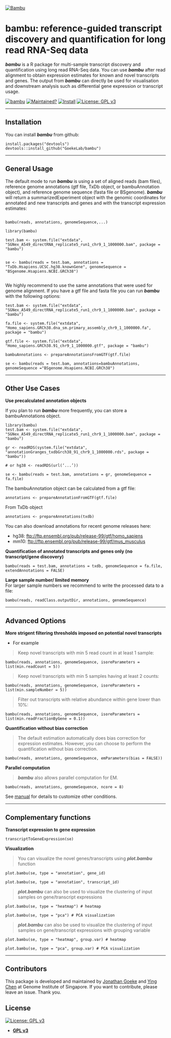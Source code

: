 <a href="https://raw.githubusercontent.com/GoekeLab/bambu/master/figures/transparent-bambu.png?token=AGA7DTCQ2VT5ILG3R6ORKUK6WP424"><img src="https://raw.githubusercontent.com/GoekeLab/bambu/master/figures/transparent-bambu.png?token=AGA7DTCQ2VT5ILG3R6ORKUK6WP424" title="Bambu" alt="Bambu"></a>

# bambu: reference-guided transcript discovery and quantification for long read RNA-Seq data


***bambu*** is a R package for multi-sample transcript discovery and quantification using long read RNA-Seq data. You can use ***bambu*** after read alignment to obtain expression estimates for known and novel transcripts and genes. The output from ***bambu*** can directly be used for visualisation and downstream analysis such as differential gene expression or transcript usage.



[![bambu](https://img.shields.io/badge/bambu-v0.9.0-brightgreen)](https://github.com/GoekeLab/bambu) [![Maintained?](https://img.shields.io/badge/Maintained%3F-Yes-blue)](https://gemnasium.com/badges/badgerbadgerbadger)  [![Install](https://img.shields.io/badge/Install-Github-brightgreen)](https://github.com/badges/badgerbadgerbadger/issues) 
[![License: GPL v3](https://img.shields.io/badge/License-GPLv3-blue.svg)](https://www.gnu.org/licenses/gpl-3.0)

---


## Installation

You can install ***bambu*** from github:

```rscript
install.packages("devtools")
devtools::install_github("GoekeLab/bambu")
```
---

## General Usage 

The default mode to run ***bambu*** is using a set of aligned reads (bam files), reference genome annotations (gtf file, TxDb object, or bambuAnnotation object), and reference genome sequence (fasta file or BSgenome). ***bambu*** will return a summarizedExperiment object with the genomic coordinates for annotated and new transcripts and genes and with the transcript expression estimates: 
 ```rscript
 
bambu(reads, annotations, genomeSequence,...)

library(bambu)

test.bam <- system.file("extdata", "SGNex_A549_directRNA_replicate5_run1_chr9_1_1000000.bam", package = "bambu")
  

se <- bambu(reads = test.bam, annotations = "TxDb.Hsapiens.UCSC.hg38.knownGene", genomeSequence = "BSgenome.Hsapiens.NCBI.GRCh38")
       
```


We highly recommend to use the same annotations that were used for genome alignment. If you have a gtf file and fasta file you can run ***bambu*** with the following options:

```rscript
test.bam <- system.file("extdata", "SGNex_A549_directRNA_replicate5_run1_chr9_1_1000000.bam", package = "bambu")
  
fa.file <- system.file("extdata", "Homo_sapiens.GRCh38.dna_sm.primary_assembly_chr9_1_1000000.fa", package = "bambu")

gtf.file <- system.file("extdata", "Homo_sapiens.GRCh38.91_chr9_1_1000000.gtf", package = "bambu")

bambuAnnotations <- prepareAnnotationsFromGTF(gtf.file)

se <- bambu(reads = test.bam, annotations=bambuAnnotations, genomeSequence ="BSgenome.Hsapiens.NCBI.GRCh38")

```
---


## Other Use Cases
**Use precalculated annotation objects**

If you plan to run ***bambu*** more frequently, you can store a bambuAnnotations object.

```rscript
library(bambu)
test.bam <- system.file("extdata", "SGNex_A549_directRNA_replicate5_run1_chr9_1_1000000.bam", package = "bambu")

gr <- readRDS(system.file("extdata", "annotationGranges_txdbGrch38_91_chr9_1_1000000.rds", package = "bambu"))

# or hg38 <- readRDS(url(‘...’))

se <- bambu(reads = test.bam, annotations = gr, genomeSequence = fa.file)

```

The bambuAnnotation object can be calculated from a gtf file:
```rscript
annotations <- prepareAnnotationFromGTF(gtf.file)
```

From TxDb object
```rscript
annotations <- prepareAnnotations(txdb)
```

You can also download annotations for recent genome releases here:
-  hg38:  ftp://ftp.ensembl.org/pub/release-99/gtf/homo_sapiens          
-  mm10:  ftp://ftp.ensembl.org/pub/release-99/gtf/mus_musculus     

**Quantification of annotated transcripts and genes only (no transcript/gene discovery)**

```rscript
bambu(reads = test.bam, annotations = txdb, genomeSequence = fa.file, extendAnnotations = FALSE)
```

**Large sample number/ limited memory**     
For larger sample numbers we recommend to write the processed data to a file:
```rscript
bambu(reads, readClass.outputDir, annotations, genomeSequence)
```



---

## Advanced Options

**More strigent filtering thresholds imposed on potential novel transcripts**    
- For example   
> Keep novel transcripts with min 5 read count in at least 1 sample: 

```rscript
bambu(reads, annotations, genomeSequence, isoreParameters = list(min.readCount = 5))
```

> Keep novel transcripts with min 5 samples having at least 2 counts:

```rscript
bambu(reads, annotations, genomeSequence, isoreParameters = list(min.sampleNumber = 5))
```

> Filter out transcripts with relative abundance within gene lower than 10%: 

```rscript
bambu(reads, annotations, genomeSequence, isoreParameters = list(min.readFractionByGene = 0.1))
```

**Quantification without bias correction**     
> The default estimation automatically does bias correction for expression estimates. However, you can choose to perform the quantification without bias correction.

```rscript
bambu(reads, annotations, genomeSequence, emParameters(bias = FALSE))
```

**Parallel computation**      
> ***bambu*** also allows parallel computation for EM.    
```rscript
bambu(reads, annotations, genomeSequence, ncore = 8)
```

See [manual]() for details to customize other conditions.

---

## Complementary functions

**Transcript expression to gene expression**

```rscript
transcriptToGeneExpression(se)
```

**Visualization**
> You can visualize the novel genes/transcripts using ***plot.bambu*** function 

```rscript
plot.bambu(se, type = "annotation", gene_id)

plot.bambu(se, type = "annotation", transcript_id)
```

> ***plot.bambu*** can also be used to visualize the clustering of input samples on gene/transcript expressions

```rscript
plot.bambu(se, type = "heatmap") # heatmap 

plot.bambu(se, type = "pca") # PCA visualization
```

> ***plot.bambu*** can also be used to visualize the clustering of input samples on gene/transcript expressions with grouping variable

```rscript
plot.bambu(se, type = "heatmap", group.var) # heatmap 

plot.bambu(se, type = "pca", group.var) # PCA visualization
```


---


## Contributors

This package is developed and maintained by [Jonathan Goeke](https://github.com/jonathangoeke) and [Ying Chen](https://github.com/cying111) at Genome Institute of Singapore. If you want to contribute, please leave an issue. Thank you.

## License

[![License: GPL v3](https://img.shields.io/badge/License-GPLv3-blue.svg)](https://www.gnu.org/licenses/gpl-3.0)

- **[GPL v3](https://www.gnu.org/licenses/gpl-3.0)**
